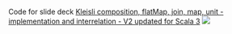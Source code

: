Code for slide deck [Kleisli composition, flatMap, join, map, unit - implementation and interrelation - V2 updated for Scala 3](http://fpilluminated.com/assets/kleisli-composition-flatmap-join-map-unit-implementation-and-interrelation-v2-updated-for-scala-3.html)
![](https://fpilluminated.s3.eu-west-2.amazonaws.com/slide-decks/2023-06-04-kleisli-composition-flatmap-join-map-unit-implementation-and-interrelation-v2-updated-for-scala-3/2023-06-04-kleisli-composition-flatmap-join-map-unit-implementation-and-interrelation-v2-updated-for-scala-3-large.png)